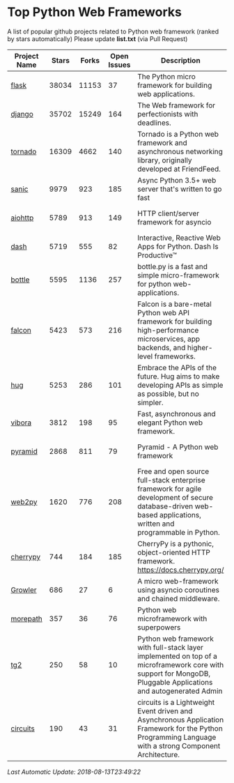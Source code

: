 # Top Python Web Frameworks
A list of popular github projects related to Python web framework (ranked by stars automatically)
Please update **list.txt** (via Pull Request)

| Project Name | Stars | Forks | Open Issues | Description | Last Commit |
| ------------ | ----- | ----- | ----------- | ----------- | ----------- |
| [flask](https://github.com/pallets/flask) | 38034 | 11153 | 37 | The Python micro framework for building web applications. | 2018-07-24 18:04:58 |
| [django](https://github.com/django/django) | 35702 | 15249 | 164 | The Web framework for perfectionists with deadlines. | 2018-08-13 01:27:19 |
| [tornado](https://github.com/tornadoweb/tornado) | 16309 | 4662 | 140 | Tornado is a Python web framework and asynchronous networking library, originally developed at FriendFeed. | 2018-08-11 17:43:13 |
| [sanic](https://github.com/channelcat/sanic) | 9979 | 923 | 185 | Async Python 3.5+ web server that's written to go fast | 2018-08-07 18:48:18 |
| [aiohttp](https://github.com/aio-libs/aiohttp) | 5789 | 913 | 149 | HTTP client/server framework for asyncio  | 2018-08-12 08:16:02 |
| [dash](https://github.com/plotly/dash) | 5719 | 555 | 82 | Interactive, Reactive Web Apps for Python. Dash Is Productive™ | 2018-08-11 00:06:31 |
| [bottle](https://github.com/bottlepy/bottle) | 5595 | 1136 | 257 | bottle.py is a fast and simple micro-framework for python web-applications. | 2018-07-19 12:12:04 |
| [falcon](https://github.com/falconry/falcon) | 5423 | 573 | 216 | Falcon is a bare-metal Python web API framework for building high-performance microservices, app backends, and higher-level frameworks. | 2018-08-08 22:47:21 |
| [hug](https://github.com/timothycrosley/hug) | 5253 | 286 | 101 | Embrace the APIs of the future. Hug aims to make developing APIs as simple as possible, but no simpler. | 2018-05-29 03:18:22 |
| [vibora](https://github.com/vibora-io/vibora) | 3812 | 198 | 95 | Fast, asynchronous and elegant Python web framework. | 2018-07-17 22:02:08 |
| [pyramid](https://github.com/Pylons/pyramid) | 2868 | 811 | 79 | Pyramid - A Python web framework | 2018-08-10 15:59:20 |
| [web2py](https://github.com/web2py/web2py) | 1620 | 776 | 208 | Free and open source full-stack enterprise framework for agile development of secure database-driven web-based applications, written and programmable in Python. | 2018-08-12 17:56:58 |
| [cherrypy](https://github.com/cherrypy/cherrypy) | 744 | 184 | 185 | CherryPy is a pythonic, object-oriented HTTP framework.      https://docs.cherrypy.org/ | 2018-08-08 19:18:16 |
| [Growler](https://github.com/pyGrowler/Growler) | 686 | 27 | 6 | A micro web-framework using asyncio coroutines and chained middleware. | 2017-03-12 02:39:16 |
| [morepath](https://github.com/morepath/morepath) | 357 | 36 | 76 | Python web microframework with superpowers | 2017-12-29 08:11:05 |
| [tg2](https://github.com/TurboGears/tg2) | 250 | 58 | 10 | Python web framework with full-stack layer implemented on top of a microframework core with support for MongoDB, Pluggable Applications and autogenerated Admin | 2018-05-28 21:30:12 |
| [circuits](https://github.com/circuits/circuits) | 190 | 43 | 31 | circuits is a Lightweight Event driven and Asynchronous Application Framework for the Python Programming Language with a strong Component Architecture. | 2018-06-20 15:57:21 |

*Last Automatic Update: 2018-08-13T23:49:22*